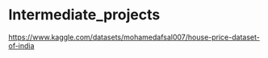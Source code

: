 # Intermediate_projects
 
https://www.kaggle.com/datasets/mohamedafsal007/house-price-dataset-of-india
